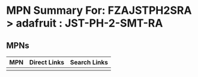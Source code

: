 



# MPN Summary For: FZAJSTPH2SRA > adafruit : JST-PH-2-SMT-RA

## MPNs
  

|MPN|Direct Links|Search Links|
| :--- | :--- | :--- |
||||
